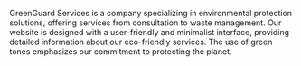 GreenGuard Services is a company specializing in environmental protection solutions, offering services from consultation to waste management. Our website is designed with a user-friendly and minimalist interface, providing detailed information about our eco-friendly services. The use of green tones emphasizes our commitment to protecting the planet.

